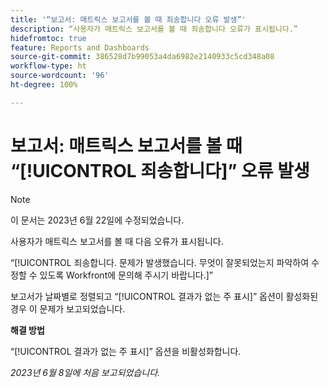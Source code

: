```yaml
---
title: '“보고서: 매트릭스 보고서를 볼 때 죄송합니다 오류 발생”'
description: “사용자가 매트릭스 보고서를 볼 때 죄송합니다 오류가 표시됩니다.”
hidefromtoc: true
feature: Reports and Dashboards
source-git-commit: 386528d7b99053a4da6982e2140933c5cd348a08
workflow-type: ht
source-wordcount: '96'
ht-degree: 100%

---
```



# 보고서: 매트릭스 보고서를 볼 때 “[!UICONTROL 죄송합니다]” 오류 발생

>[!NOTE]
>
> 이 문서는 2023년 6월 22일에 수정되었습니다.

사용자가 매트릭스 보고서를 볼 때 다음 오류가 표시됩니다.

“[!UICONTROL 죄송합니다. 문제가 발생했습니다. 무엇이 잘못되었는지 파악하여 수정할 수 있도록 Workfront에 문의해 주시기 바랍니다.]”

보고서가 날짜별로 정렬되고 “[!UICONTROL 결과가 없는 주 표시]” 옵션이 활성화된 경우 이 문제가 보고되었습니다.

**해결 방법**

“[!UICONTROL 결과가 없는 주 표시]” 옵션을 비활성화합니다.

_2023년 6월 8일에 처음 보고되었습니다._

